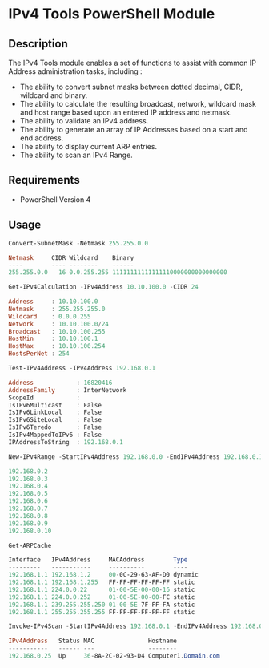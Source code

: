 # IPv4 Tools PowerShell Module

## Description
The IPv4 Tools module enables a set of functions to assist with common IP Address administration tasks, including :
* The ability to convert subnet masks between dotted decimal, CIDR, wildcard and binary.
* The ability to calculate the resulting broadcast, network, wildcard mask and host range based upon an entered IP address and netmask.
* The ability to validate an IPv4 address.
* The ability to generate an array of IP Addresses based on a start and end address.
* The ability to display current ARP entries.
* The ability to scan an IPv4 Range.


## Requirements
* PowerShell Version 4

## Usage
```powershell
Convert-SubnetMask -Netmask 255.255.0.0

Netmask     CIDR Wildcard    Binary
----        ---- --------    ------
255.255.0.0   16 0.0.255.255 11111111111111110000000000000000
```

```powershell
Get-IPv4Calculation -IPv4Address 10.10.100.0 -CIDR 24

Address     : 10.10.100.0
Netmask     : 255.255.255.0
Wildcard    : 0.0.0.255
Network     : 10.10.100.0/24
Broadcast   : 10.10.100.255
HostMin     : 10.10.100.1
HostMax     : 10.10.100.254
HostsPerNet : 254
```

```powershell
Test-IPv4Address -IPv4Address 192.168.0.1

Address            : 16820416
AddressFamily      : InterNetwork
ScopeId            :
IsIPv6Multicast    : False
IsIPv6LinkLocal    : False
IsIPv6SiteLocal    : False
IsIPv6Teredo       : False
IsIPv4MappedToIPv6 : False
IPAddressToString  : 192.168.0.1
```

```powershell
New-IPv4Range -StartIPv4Address 192.168.0.0 -EndIPv4Address 192.168.0.10 -Exclude @(0,1,255)

192.168.0.2
192.168.0.3
192.168.0.4
192.168.0.5
192.168.0.6
192.168.0.7
192.168.0.8
192.168.0.9
192.168.0.10
```

```powershell
Get-ARPCache

Interface   IPv4Address     MACAddress        Type
---------   -----------     ----------        ----
192.168.1.1 192.168.1.2     00-0C-29-63-AF-D0 dynamic
192.168.1.1 192.168.1.255   FF-FF-FF-FF-FF-FF static
192.168.1.1 224.0.0.22      01-00-5E-00-00-16 static
192.168.1.1 224.0.0.252     01-00-5E-00-00-FC static
192.168.1.1 239.255.255.250 01-00-5E-7F-FF-FA static
192.168.1.1 255.255.255.255 FF-FF-FF-FF-FF-FF static
```

```powershell
Invoke-IPv4Scan -StartIPv4Address 192.168.0.1 -EndIPv4Address 192.168.0.255

IPv4Address   Status MAC               Hostname
-----------   ------ ---               --------
192.168.0.25  Up     36-8A-2C-02-93-D4 Computer1.Domain.com
```